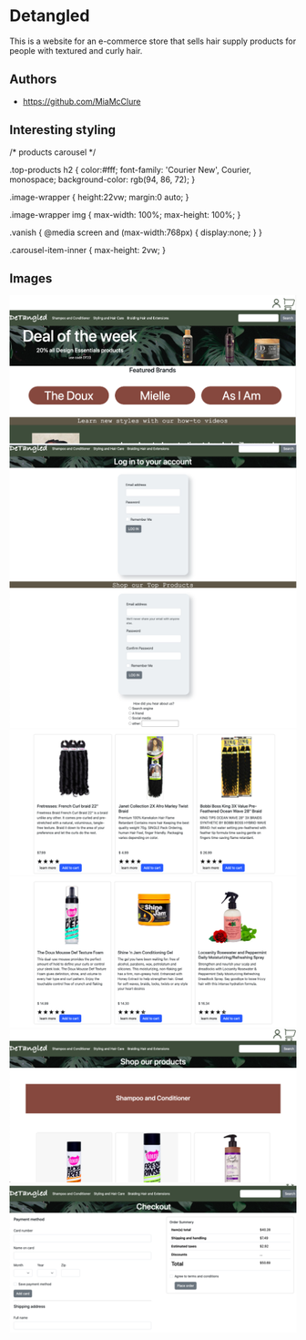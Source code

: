 
# Detangled

This is a website for an e-commerce store that sells hair supply products for people with textured and curly hair.


## Authors

- https://github.com/MiaMcClure


## Interesting styling

/* products carousel */

.top-products h2 {
    color:#fff;
    font-family: 'Courier New', Courier, monospace;
    background-color: rgb(94, 86, 72);
}

.image-wrapper {
    height:22vw;
    margin:0 auto;
}

.image-wrapper img {
    max-width: 100%;
    max-height: 100%;
}

.vanish {
    @media screen and (max-width:768px) {
        display:none;
    }
}

.carousel-item-inner {
    max-height: 2vw;
}

##  Images

![home_page](screenshots/home_page.png)
![login](screenshots/login_page.png)
![register](screenshots/register_page.png)
![products_hair](screenshots/products_hair_page.png)
![products_style](screenshots/products_style_page.png)
![products_wash](screenshots/products_wash_page.png)
![checkout_page](screenshots/checkout_page.png)